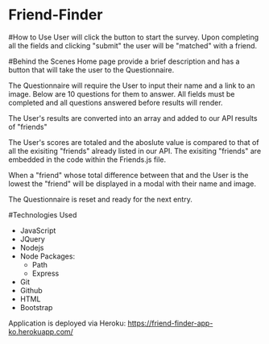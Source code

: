 # Friend-Finder

#How to Use
User will click the button to start the survey. Upon completing all the fields and clicking "submit" the user will be "matched" with a friend.

#Behind the Scenes 
Home page provide a brief description and has a button that will take the user to the Questionnaire.

The Questionnaire will require the User to input their name and a link to an image. Below are 10 questions for them to answer. All fields must be completed and all questions answered before results will render.

The User's results are converted into an array and added to our API results of "friends"

The User's scores are totaled and the aboslute value is compared to that of all the exisiting "friends" already listed in our API. The exisiting "friends" are embedded in the code within the Friends.js file.

When a "friend" whose total difference between that and the User is the lowest the "friend" will be displayed in a modal with their name and image.

The Questionnaire is reset and ready for the next entry.


#Technologies Used
* JavaScript
* JQuery
* Nodejs
* Node Packages:
    * Path
    * Express
* Git 
* Github
* HTML
* Bootstrap

Application is deployed via Heroku: https://friend-finder-app-ko.herokuapp.com/
